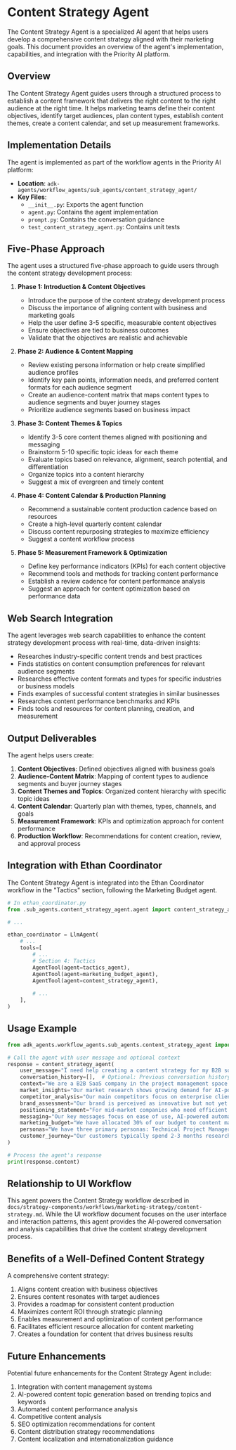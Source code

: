 # Content Strategy Agent

The Content Strategy Agent is a specialized AI agent that helps users develop a comprehensive content strategy aligned with their marketing goals. This document provides an overview of the agent's implementation, capabilities, and integration with the Priority AI platform.

## Overview

The Content Strategy Agent guides users through a structured process to establish a content framework that delivers the right content to the right audience at the right time. It helps marketing teams define their content objectives, identify target audiences, plan content types, establish content themes, create a content calendar, and set up measurement frameworks.

## Implementation Details

The agent is implemented as part of the workflow agents in the Priority AI platform:

- **Location**: `adk-agents/workflow_agents/sub_agents/content_strategy_agent/`
- **Key Files**:
  - `__init__.py`: Exports the agent function
  - `agent.py`: Contains the agent implementation
  - `prompt.py`: Contains the conversation guidance
  - `test_content_strategy_agent.py`: Contains unit tests

## Five-Phase Approach

The agent uses a structured five-phase approach to guide users through the content strategy development process:

1. **Phase 1: Introduction & Content Objectives**
   - Introduce the purpose of the content strategy development process
   - Discuss the importance of aligning content with business and marketing goals
   - Help the user define 3-5 specific, measurable content objectives
   - Ensure objectives are tied to business outcomes
   - Validate that the objectives are realistic and achievable

2. **Phase 2: Audience & Content Mapping**
   - Review existing persona information or help create simplified audience profiles
   - Identify key pain points, information needs, and preferred content formats for each audience segment
   - Create an audience-content matrix that maps content types to audience segments and buyer journey stages
   - Prioritize audience segments based on business impact

3. **Phase 3: Content Themes & Topics**
   - Identify 3-5 core content themes aligned with positioning and messaging
   - Brainstorm 5-10 specific topic ideas for each theme
   - Evaluate topics based on relevance, alignment, search potential, and differentiation
   - Organize topics into a content hierarchy
   - Suggest a mix of evergreen and timely content

4. **Phase 4: Content Calendar & Production Planning**
   - Recommend a sustainable content production cadence based on resources
   - Create a high-level quarterly content calendar
   - Discuss content repurposing strategies to maximize efficiency
   - Suggest a content workflow process

5. **Phase 5: Measurement Framework & Optimization**
   - Define key performance indicators (KPIs) for each content objective
   - Recommend tools and methods for tracking content performance
   - Establish a review cadence for content performance analysis
   - Suggest an approach for content optimization based on performance data

## Web Search Integration

The agent leverages web search capabilities to enhance the content strategy development process with real-time, data-driven insights:

- Researches industry-specific content trends and best practices
- Finds statistics on content consumption preferences for relevant audience segments
- Researches effective content formats and types for specific industries or business models
- Finds examples of successful content strategies in similar businesses
- Researches content performance benchmarks and KPIs
- Finds tools and resources for content planning, creation, and measurement

## Output Deliverables

The agent helps users create:

1. **Content Objectives**: Defined objectives aligned with business goals
2. **Audience-Content Matrix**: Mapping of content types to audience segments and buyer journey stages
3. **Content Themes and Topics**: Organized content hierarchy with specific topic ideas
4. **Content Calendar**: Quarterly plan with themes, types, channels, and goals
5. **Measurement Framework**: KPIs and optimization approach for content performance
6. **Production Workflow**: Recommendations for content creation, review, and approval process

## Integration with Ethan Coordinator

The Content Strategy Agent is integrated into the Ethan Coordinator workflow in the "Tactics" section, following the Marketing Budget agent.

```python
# In ethan_coordinator.py
from .sub_agents.content_strategy_agent.agent import content_strategy_agent

# ...

ethan_coordinator = LlmAgent(
    # ...
    tools=[
        # ...
        # Section 4: Tactics
        AgentTool(agent=tactics_agent),
        AgentTool(agent=marketing_budget_agent),
        AgentTool(agent=content_strategy_agent),
        
        # ...
    ],
)
```

## Usage Example

```python
from adk_agents.workflow_agents.sub_agents.content_strategy_agent import content_strategy_agent

# Call the agent with user message and optional context
response = content_strategy_agent(
    user_message="I need help creating a content strategy for my B2B software company.",
    conversation_history=[],  # Optional: Previous conversation history
    context="We are a B2B SaaS company in the project management space.",  # Optional: Business context
    market_insights="Our market research shows growing demand for AI-powered project management.",  # Optional: Market insights
    competitor_analysis="Our main competitors focus on enterprise clients, leaving mid-market underserved.",  # Optional: Competitor analysis
    brand_assessment="Our brand is perceived as innovative but not yet well-known.",  # Optional: Brand assessment
    positioning_statement="For mid-market companies who need efficient project management, our solution is the most user-friendly AI-powered platform.",  # Optional: Positioning statement
    messaging="Our key messages focus on ease of use, AI-powered automation, and affordability.",  # Optional: Messaging
    marketing_budget="We have allocated 30% of our budget to content marketing.",  # Optional: Marketing budget
    personas="We have three primary personas: Technical Project Managers, Department Heads, and C-Suite Executives.",  # Optional: Personas
    customer_journey="Our customers typically spend 2-3 months researching solutions before making a decision."  # Optional: Customer journey
)

# Process the agent's response
print(response.content)
```

## Relationship to UI Workflow

This agent powers the Content Strategy workflow described in `docs/strategy-components/workflows/marketing-strategy/content-strategy.md`. While the UI workflow document focuses on the user interface and interaction patterns, this agent provides the AI-powered conversation and analysis capabilities that drive the content strategy development process.

## Benefits of a Well-Defined Content Strategy

A comprehensive content strategy:

1. Aligns content creation with business objectives
2. Ensures content resonates with target audiences
3. Provides a roadmap for consistent content production
4. Maximizes content ROI through strategic planning
5. Enables measurement and optimization of content performance
6. Facilitates efficient resource allocation for content marketing
7. Creates a foundation for content that drives business results

## Future Enhancements

Potential future enhancements for the Content Strategy Agent include:

1. Integration with content management systems
2. AI-powered content topic generation based on trending topics and keywords
3. Automated content performance analysis
4. Competitive content analysis
5. SEO optimization recommendations for content
6. Content distribution strategy recommendations
7. Content localization and internationalization guidance
